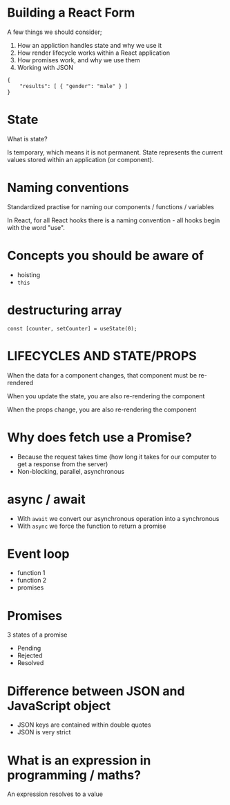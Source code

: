 # Building a React Form

A few things we should consider;

1. How an appliction handles state and why we use it
2. How render lifecycle works within a React application
3. How promises work, and why we use them
4. Working with JSON

```
{
    "results": [ { "gender": "male" } ]
}
```

# State

What is state?

Is temporary, which means it is not permanent. State represents the current values stored within an application (or component).

# Naming conventions

Standardized practise for naming our components / functions / variables

In React, for all React hooks there is a naming convention - all hooks begin with the word "use".

# Concepts you should be aware of

- hoisting
- `this`

# destructuring array

`const [counter, setCounter] = useState(0);`


# LIFECYCLES AND STATE/PROPS

When the data for a component changes, that component must be re-rendered

When you update the state, you are also re-rendering the component

When the props change, you are also re-rendering the component

# Why does fetch use a Promise?

- Because the request takes time (how long it takes for our computer to get a response from the server)
- Non-blocking, parallel, asynchronous

# async / await

- With `await` we convert our asynchronous operation into a synchronous
- With `async` we force the function to return a promise

# Event loop

- function 1
- function 2
- promises

# Promises

3 states of a promise

- Pending
- Rejected
- Resolved

# Difference between JSON and JavaScript object

- JSON keys are contained within double quotes
- JSON is very strict

# What is an expression in programming / maths?

An expression resolves to a value